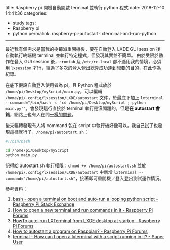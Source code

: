 title: Raspberry pi 開機自動開啟 terminal 並執行 python 程式
date: 2018-12-10 14:41:36
categories:
- study
tags:
- Raspberry pi
- python
permalink: raspberry-pi-autostart-lxterminal-and-run-python
---
最近我有個需求是當我的樹莓派重開機後，要在自動登入 LXDE GUI session 後自動執行終端機 terminal 並執行特定程式，但發現其實並不簡單。
由於受限於動作在登入 GUI session 後，`crontab` 及 `/etc/rc.local` 都不適用我的情境，必須用 `lxsession` 才行，經過了多次的登入登出總算成功達到想要的目的，在此作為紀錄。

在底下假設自動登入使用者為 pi，且 Python 程式放於 `/home/pi/Desktop/myScript/main.py`，可以編輯 `/home/pi/.config/lxsession/LXDE/autostart` 文件，於最底下加上 `lxterminal --command="/bin/bash -c 'cd /home/pi/Desktop/myScript ; python main.py'"`，會發現這行直接於 terminal 執行是沒問題的，但是**在 autostart 會錯**，網路上也有人在問[一樣的問題](https://raspberrypi.stackexchange.com/q/89203)。

後來輾轉發現有人將 command 包在 script 中執行後好像可以，我自己試了也發現這樣就行了，`/home/pi/autostart.sh`：
```bash
#!/bin/bash

cd /home/pi/Desktop/myScript
python main.py
```
記得給 autostart.sh 執行權限：`chmod +x /home/pi/autostart.sh`
並於 `/home/pi/.config/lxsession/LXDE/autostart` 中新增 `lxterminal --command="/home/pi/autostart.sh"`，接著即可重開機／登入登出測試運作情況。

參考資料：
1. [bash - open a terminal on boot and auto-run a looping python script - Raspberry Pi Stack Exchange](https://raspberrypi.stackexchange.com/q/89203)
2. [How to open a new terminal and run commands in it - Raspberry Pi Forums](https://www.raspberrypi.org/forums/viewtopic.php?t=169200)
3. [HowTo auto-run LXTerminal from LXDE desktop  at startup - Raspberry Pi Forums](https://www.raspberrypi.org/forums/viewtopic.php?t=65607)
4. [How to autostart a program on Raspbian? - Raspberry Pi Forums](https://www.raspberrypi.org/forums/viewtopic.php?t=132637)
5. [terminal - How can I open a lxterminal with a script running in it? - Super User](https://superuser.com/q/1281509/617008)
